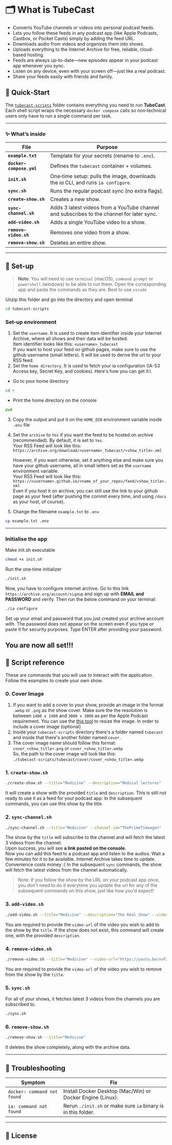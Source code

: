 # 🗂️ What is TubeCast
- Converts YouTube channels or videos into personal podcast feeds.
- Lets you follow these feeds in any podcast app (like Apple Podcasts, Castbox, or Pocket Casts) simply by adding the feed URL.
- Downloads audio from videos and organizes them into shows.
- Uploads everything to the Internet Archive for free, reliable, cloud-based hosting.
- Feeds are always up-to-date—new episodes appear in your podcast app whenever you sync.
- Listen on any device, even with your screen off—just like a real podcast.
- Share your feeds easily with friends and family.

## 📡 Quick‑Start

The [`tubecast-scripts`](https://drive.google.com/file/d/1F4GIz4UH31PBbM1Uf6F-1snnMB-k3HPj/view?usp=sharing) folder contains everything you need to run **TubeCast**. Each shell script wraps the necessary `docker compose` calls so non‑technical users only have to run a single command per task.

---

### ✨ What’s inside

| File                     | Purpose                                                                                    |
| ------------------------ | -------------------------------------------------------------------------------------------|
| **`example.txt`**       | Template for your secrets (rename to `.env`).                                              |
| **`docker-compose.yml`** | Defines the `tubecast` container + volumes.                                                |
| **`init.sh`**            | One‑time setup: pulls the image, downloads the *ia* CLI, and runs `ia configure`.          |
| **`sync.sh`**            | Runs the regular podcast sync (no extra flags).                                            |
| **`create-show.sh`**     | Creates a new show.                                                                        |
| **`sync-channel.sh`**    | Adds 3 latest videos from a YouTube channel and subscribes to the channel for later sync.  |
| **`add-video.sh`**       | Adds a single YouTube video to a show.                                                     |
| **`remove-video.sh`**    | Removes one video from a show.                                                             |
| **`remove-show.sh`**     | Deletes an entire show.                                                                    |

---

## 🚀 Set-up

> **Note**: You will need to use `terminal` (macOS), `command prompt` or `powershell` (windows) to be able to run them. Open the corresponding app and paste the commands as they are. Best to use `vscode`

Unzip this folder and go into the directory and open terminal
```bash
cd tubecast-scripts
```
### Set-up environment

1. Set the `username`. It is used to create item identifier inside your Internet Archive, where all shows and their data will be hosted.\
Item identifier looks like this: `<username>_tubecast`\
If you want to host your feed on github pages, make sure to use the github username (small letters). It will be used to derive the url to your RSS feed.
2. Set the `home directory`. It is used to fetch your ia configuration (IA-S3 Access key, Secret Key, and cookies). Here's how you can get it:\
- Go to your home directory
```bash
cd ~
```
- Print the home directory on the console
```bash
pwd
```
3. Copy the output and put it on the `HOME_DIR` environment variable inside `.env` file
4. Set the `archive` to `Yes` if you want the feed to be hosted on archive (recommended). By default, it is set to `Yes`.\
Your RSS Feed will look like this: `https://archive.org/download/<username>_tubecast/<show_title>.xml`

    However, if you want otherwise, set it anything else and make sure you have your github username, all in small letters set as the `username` environment variable.\
    Your RSS Feed will look like this: `https://<username>.github.io/<name_of_your_repo>/feed/<show_title>.xml`\
    Even if you host it on archive, you can still use the link to your github page as your feed (after pushing the commit every time, and using `/docs` as your host, of course).

5. Change the filename `example.txt` to `.env`
```bash
cp example.txt .env
```
---

### Initialise the app
Make init.sh executable
```bash
chmod +x init.sh
```
Run the one‑time initializer
```bash
./init.sh
```
Now, you have to configure internet archive. Go to this link `https://archive.org/account/signup` and sign up with **EMAIL and PASSWORD** and verify. Then run the below command on your terminal:
```bash
./ia configure
```
Set up your email and password that you just created your archive account with. The password does not appear on the screen even if you type or paste it for security purposes. Type ENTER after providing your password.

You are now all set!!!
---

## 📜 Script reference

These are commands that you will use to interact with the application. Follow the examples to create your own show.

### 0. Cover Image
1. If you want to add a cover to your show, provide an image in the format `.webp` or `.png` as the show cover. Make sure the the resolution is between `1400 x 1400` and `3000 x 3000` as per the Apple Podcast requirement. You can use the [this tool](https://www.resizepixel.com/) to resize the image.
In order to include a cover image (optional)
2. Inside your `tubecast-scripts` directory there's a folder named `tubecast` and inside that there's another folder named `cover`.
3. The cover image name should follow this format: `cover_<show_title>.png` or `cover_<show_title>.webp`\
So, the path to the cover image will look like this:\
`./tubecast-scripts/tubecast/cover/cover_<show_title>.webp`

### 1. `create-show.sh`

```bash
./create-show.sh --title="Medicine" --description="Medical lectures"
```
It will create a show with the provided `title` and `description`. This is still not ready to use it as a feed for your podcast app. In the subsequent commands, you can use this show by the title.

### 2. `sync-channel.sh`

```bash
./sync-channel.sh --title="Medicine" --channel-id="ThePrimeTimeagen"
```
The show by the `title` will subscribe to the channel and will fetch the latest 3 videos from the channel.\
Upon success, you will see **a link pasted on the console.** \
Now you can add this feed to a podcast app and listen to the audios. Wait a few minutes for it to be available. Internet Archive takes time to update. Convenience costs money :\(
In the subsequent `sync` commands, the show will fetch the latest videos from the channel automatically.
> Note: If you follow the show by the URL on your podcast app once, you don't need to do it everytime you update the url for any of the subsequent commands on this show, just like how you'd expect!
### 3. `add-video.sh`

```bash
./add-video.sh --title="Medicine" --description="The Real Show" --video-url="https://youtu.be/xvFZjo5PgG0?si=-BV8fIKLdQDzdBJO"
```
You are required to provide the `video-url` of the video you wish to add to the show by the `title`. If the show does not exist, this command will create one, with the provided `description`.

### 4. `remove-video.sh`

```bash
./remove-video.sh --title="Medicine" --video-url="https://youtu.be/xvFZjo5PgG0?si=-BV8fIKLdQDzdBJO"
```
You are required to provide the `video-url` of the video you wish to remove from the show by the `title`.

### 5. `sync.sh`
For all of your shows, it fetches latest 3 videos from the channels you are subscribed to.
```bash
./sync.sh
```

### 6. `remove-show.sh`

```bash
./remove-show.sh --title="Medicine"
```
It deletes the show completely, along with the archive data.

---

## 🔧 Troubleshooting

| Symptom                     | Fix                                                                      |
| --------------------------- | ------------------------------------------------------------------------ |
| `docker: command not found` | Install Docker Desktop (Mac/Win) or Docker Engine (Linux).               |
| `ia: command not found`     | Rerun `./init.sh` or make sure `ia` binary is in this folder.            |

---

## 📄 License